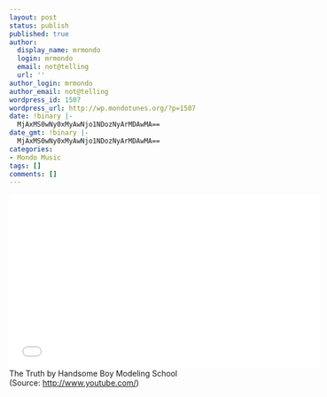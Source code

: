 ```yaml
---
layout: post
status: publish
published: true
author:
  display_name: mrmondo
  login: mrmondo
  email: not@telling
  url: ''
author_login: mrmondo
author_email: not@telling
wordpress_id: 1507
wordpress_url: http://wp.mondotunes.org/?p=1507
date: !binary |-
  MjAxMS0wNy0xMyAwNjo1NDozNyArMDAwMA==
date_gmt: !binary |-
  MjAxMS0wNy0xMyAwNjo1NDozNyArMDAwMA==
categories:
- Mondo Music
tags: []
comments: []
---
```

<iframe width="560" height="315" src="//www.youtube.com/embed/DL7tz03v8wc" frameborder="0"> </iframe>
The Truth by Handsome Boy Modeling School
<div class="attribution">(<span>Source:</span> <a href="http://www.youtube.com/">http://www.youtube.com/</a>)</div>
